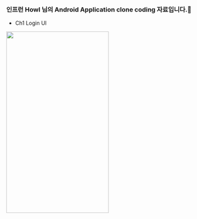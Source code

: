 ### 인프런 Howl 님의 Android Application clone coding 자료입니다.🎅
- Ch1 Login UI

<img src="https://user-images.githubusercontent.com/58021968/109845561-a167c780-7c90-11eb-9b2f-bf704ff45ce8.png" width=270 height=480>
